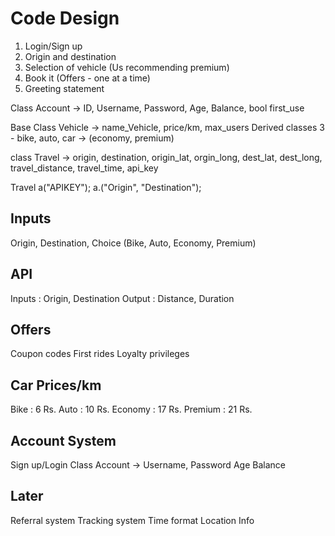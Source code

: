 # Code Design
1. Login/Sign up
2. Origin and destination
3. Selection of vehicle (Us recommending premium)
4. Book it (Offers - one at a time)
5. Greeting statement

Class Account -> ID, Username, Password, Age, Balance, bool first_use

Base Class Vehicle -> name_Vehicle, price/km, max_users 
Derived classes 3 - bike, auto, car -> (economy, premium)

class Travel -> origin, destination, origin_lat, orgin_long, dest_lat, dest_long, travel_distance, travel_time, api_key

Travel a("APIKEY");
a.("Origin", "Destination");


## Inputs
Origin, Destination, Choice (Bike, Auto, Economy, Premium)

## API
Inputs : Origin, Destination
Output : Distance, Duration

## Offers
Coupon codes
First rides
Loyalty privileges

## Car Prices/km
Bike : 6 Rs.
Auto : 10 Rs.
Economy : 17 Rs.
Premium : 21 Rs.

## Account System
Sign up/Login
Class Account -> Username, Password
Age
Balance

## Later
Referral system
Tracking system
Time format
Location Info